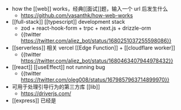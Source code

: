 - how the [[web]] works，经典[[面试]]题，输入一个 url 后发生什么
	- https://github.com/vasanthk/how-web-works
- [[full-stack]] [[typescript]] development stack
	- zod + react-hook-form + trpc + next.js + drizzle-orm
	- {{twitter https://twitter.com/aliez_bot/status/1680251037255598086}}
- [[serverless]] 相关 vercel [[Edge Function]] + [[cloudflare worker]]
	- {{twitter https://twitter.com/aliez_bot/status/1680463407944978432}}
- [[react]] [[useEffect]] not running bug
	- {{twitter https://twitter.com/oleg008/status/1679857963714899970}}
- 可用于处理引导行为的第三方库 [[lib]]
	- https://driverjs.com/
- [[express]] 已经是